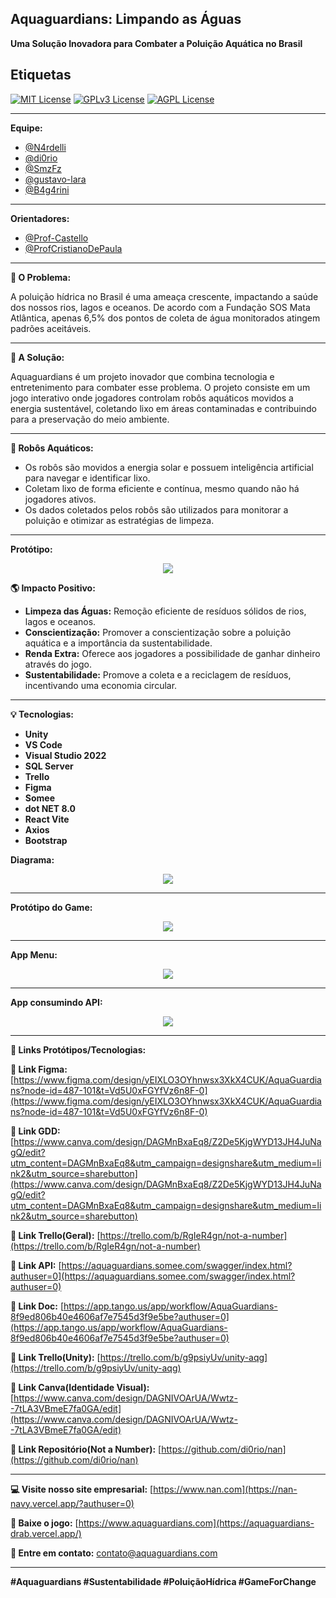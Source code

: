 ## Aquaguardians: Limpando as Águas

**Uma Solução Inovadora para Combater a Poluição Aquática no Brasil**

## Etiquetas

[![MIT License](https://img.shields.io/badge/License-MIT-green.svg)](https://choosealicense.com/licenses/mit/)
[![GPLv3 License](https://img.shields.io/badge/License-GPL%20v3-yellow.svg)](https://opensource.org/licenses/)
[![AGPL License](https://img.shields.io/badge/license-AGPL-blue.svg)](http://www.gnu.org/licenses/agpl-3.0)

---

**Equipe:**

- [@N4rdelli](https://www.github.com/N4rdelli)
- [@di0rio](https://www.github.com/di0rio)
- [@SmzFz](https://www.github.com/SmzFz)
- [@gustavo-lara](https://www.github.com/gustavo-lara)
- [@B4g4rini](https://www.github.com/B4g4rini)

---

**Orientadores:**

- [@Prof-Castello](https://www.github.com/Prof-Castello)
- [@ProfCristianoDePaula](https://www.github.com/ProfCristianoDePaula)

---

**🌊 O Problema:**

A poluição hídrica no Brasil é uma ameaça crescente, impactando a saúde dos nossos rios, lagos e oceanos. De acordo com a Fundação SOS Mata Atlântica, apenas 6,5% dos pontos de coleta de água monitorados atingem padrões aceitáveis.

---

**🤖 A Solução:**

Aquaguardians é um projeto inovador que combina tecnologia e entretenimento para combater esse problema. O projeto consiste em um jogo interativo onde jogadores controlam robôs aquáticos movidos a energia sustentável, coletando lixo em áreas contaminadas e contribuindo para a preservação do meio ambiente.

---

**🤖 Robôs Aquáticos:**

- Os robôs são movidos a energia solar e possuem inteligência artificial para navegar e identificar lixo.
- Coletam lixo de forma eficiente e contínua, mesmo quando não há jogadores ativos.
- Os dados coletados pelos robôs são utilizados para monitorar a poluição e otimizar as estratégias de limpeza.

---

**Protótipo:**

<center>
<a>
<img src="./img/prototipo-removebg-preview.png">
</a>
</center>

**🌎 Impacto Positivo:**

- **Limpeza das Águas:** Remoção eficiente de resíduos sólidos de rios, lagos e oceanos.
- **Conscientização:** Promover a conscientização sobre a poluição aquática e a importância da sustentabilidade.
- **Renda Extra:** Oferece aos jogadores a possibilidade de ganhar dinheiro através do jogo.
- **Sustentabilidade:** Promove a coleta e a reciclagem de resíduos, incentivando uma economia circular.

---

**💡 Tecnologias:**

- **Unity**
- **VS Code**
- **Visual Studio 2022**
- **SQL Server**
- **Trello**
- **Figma**
- **Somee**
- **dot NET 8.0**
- **React Vite**
- **Axios**
- **Bootstrap**

**Diagrama:**

<center>
<a>
<img src="./img/diagrama.png">
</a>
</center>

---

**Protótipo do Game:**

<center>
<a>
<img src="./img/telaLobby.png">
</a>
</center>

---

**App Menu:**

<center>
<a>
<img src="./img/appMenu.png">
</a>
</center>

---

**App consumindo API:**

<center>
<a>
<img src="./img/appVisualização.png">
</a>
</center>

---

**👾 Links Protótipos/Tecnologias:**

**🔗 Link Figma:** [https://www.figma.com/design/yEIXLO3OYhnwsx3XkX4CUK/AquaGuardians?node-id=487-101&t=Vd5U0xFGYfVz6n8F-0](https://www.figma.com/design/yEIXLO3OYhnwsx3XkX4CUK/AquaGuardians?node-id=487-101&t=Vd5U0xFGYfVz6n8F-0)

**🔗 Link GDD:** [https://www.canva.com/design/DAGMnBxaEq8/Z2De5KjgWYD13JH4JuNagQ/edit?utm_content=DAGMnBxaEq8&utm_campaign=designshare&utm_medium=link2&utm_source=sharebutton](https://www.canva.com/design/DAGMnBxaEq8/Z2De5KjgWYD13JH4JuNagQ/edit?utm_content=DAGMnBxaEq8&utm_campaign=designshare&utm_medium=link2&utm_source=sharebutton)

**🔗 Link Trello(Geral):** [https://trello.com/b/RgIeR4gn/not-a-number](https://trello.com/b/RgIeR4gn/not-a-number)

**🔗 Link API:** [https://aquaguardians.somee.com/swagger/index.html?authuser=0](https://aquaguardians.somee.com/swagger/index.html?authuser=0)

**🔗 Link Doc:** [https://app.tango.us/app/workflow/AquaGuardians-8f9ed806b40e4606af7e7545d3f9e5be?authuser=0](https://app.tango.us/app/workflow/AquaGuardians-8f9ed806b40e4606af7e7545d3f9e5be?authuser=0)

**🔗 Link Trello(Unity):** [https://trello.com/b/g9psiyUv/unity-aqg](https://trello.com/b/g9psiyUv/unity-aqg)

**🔗 Link Canva(Identidade Visual):** [https://www.canva.com/design/DAGNIVOArUA/Wwtz--7tLA3VBmeE7fa0GA/edit](https://www.canva.com/design/DAGNIVOArUA/Wwtz--7tLA3VBmeE7fa0GA/edit)

**🔗 Link Repositório(Not a Number):** [https://github.com/di0rio/nan](https://github.com/di0rio/nan)

---

**💻 Visite nosso site empresarial:** [https://www.nan.com](https://nan-navy.vercel.app/?authuser=0)

**📱 Baixe o jogo:** [https://www.aquaguardians.com](https://aquaguardians-drab.vercel.app/)

**🤝 Entre em contato:** [contato@aquaguardians.com](contato@aquaguardians.com)

---

**#Aquaguardians #Sustentabilidade #PoluiçãoHídrica #GameForChange**

